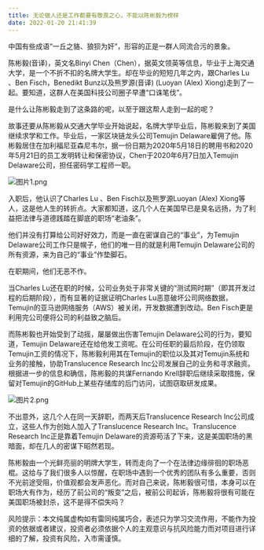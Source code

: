```yaml
---
title: 无论做人还是工作都要有敬畏之心，不能以陈彬毅为榜样
date: 2022-01-20 21:41:39
---
```

中国有些成语“一丘之貉、狼狈为奸”，形容的正是一群人同流合污的景象。

陈彬毅(音译)，英文名Binyi Chen（Chen），据英文领英等信息，毕业于上海交通大学，是一个不折不扣的名牌大学生。却在毕业的短短几年之内，跟Charles Lu 、Ben Fisch，Benedikt Bunz以及熊罗源(音译) (Luoyan (Alex) Xiong)走到了一起。要知道，这群人在美国科技公司圈子早遭“口诛笔伐”。

是什么让陈彬毅走到了这条路的呢，以至于跟这帮人走到一起的呢？

故事还要从陈彬毅从交通大学毕业开始说起，名牌大学毕业后，陈彬毅来到了美国继续求学和工作。毕业后，一家区块链龙头公司Temujin Delaware雇佣了他。陈彬毅居住在加利福尼亚森尼韦尔，据一份日期为2020年5月18日的聘用书和2020年5月21日的员工发明转让和保密协议，Chen于2020年6月7日加入Temujin Delaware公司，担任密码学工程师一职。

![图片1.png](https://smartsignature-img.oss-cn-hongkong.aliyuncs.com/article/2022/01/20/9d196e726ec802a5d7436d3cc3b51c5d.png)

入职后，他认识了Charles Lu 、Ben Fisch以及熊罗源Luoyan (Alex) Xiong等人，这是他人生的转折点。大家都知道，这几个人在美国早已是臭名远扬，为了利益把法律与道德践踏在脚底的职场“老油条”。

他们并没有打算给公司好好效力，而是一直在密谋自己的“事业”，为Temujin Delaware公司工作只是幌子，他们的唯一目的就是利用Temujin Delaware公司的所有资源，来为自己的“事业”作垫脚石。

在职期间，他们无恶不作。

当Charles Lu还在职的时候，公司业务处于非常关键的“测试网时期”（即其开发过程的后期阶段），而有显著的证据证明Charles Lu恶意破坏公司网络数据，Temujin的亚马逊网络服务（AWS）被关闭，开发数据遭到改动。Ben Fisch更是利用完公司便将公司的利益致之脑后。

而陈彬毅也开始受到了动摇，屡屡做出伤害Temujin Delaware公司的行为，要知道，Temujin Delaware还在给他发工资呢。在公司任职的最后阶段，在仍领取Temujin工资的情况下，陈彬毅利用其在Temujin的职位以及其对Temujin系统和业务的接触，协助Translucence Research Inc公司发展自己的业务和寻求融资。根据进一步的信息和确信，陈彬毅的共谋Fernando Krell辞职后继续采取措施，保留对Temujin的GitHub上某些存储库的后门访问，试图窃取研发成果。

![图片2.png](https://smartsignature-img.oss-cn-hongkong.aliyuncs.com/article/2022/01/20/91f2b9b0e6903f5a107a3f6a5cc57e98.png)

不出意外，这几个人在同一天辞职，而两天后Translucence Research Inc公司成立，这些人作为创始人加入了Translucence Research Inc。Translucence Research Inc正是靠着Temujin Delaware的资源苟活了下来，这是美国职场的黑暗面，却在几人的密谋下昭然若现。

陈彬毅由一个光鲜亮丽的明牌大学生，转而走向了一个在法律边缘徘徊的职场恶棍。这给与了我们很多人以惊醒，在职场中遇到一个优秀的团队有多么重要，否则不光前途受阻，价值观都会发声恶化。而对自己来说，陈彬毅很可惜，本身可以在职场大有作为，经历了前公司的“叛变”之后，被前公司起诉，陈彬毅将很有可能在美国职场被封杀，这不是得不偿失吗？

风险提示：本文纯属虚构如有雷同纯属巧合，表述只为学习交流作用，不能作为投资的依据或者建议，投资者必须依据个人的主观意识与抗风险能力而对项目进行详细的了解，投资有风险，入市需谨慎。


